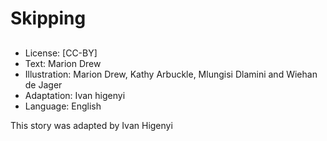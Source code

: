 # Skipping

##

##

##

##

##

##

##

##
* License: [CC-BY]
* Text: Marion Drew
* Illustration: Marion Drew, Kathy Arbuckle, Mlungisi Dlamini and Wiehan de Jager
* Adaptation: Ivan higenyi
* Language: English

This story was adapted by Ivan Higenyi
